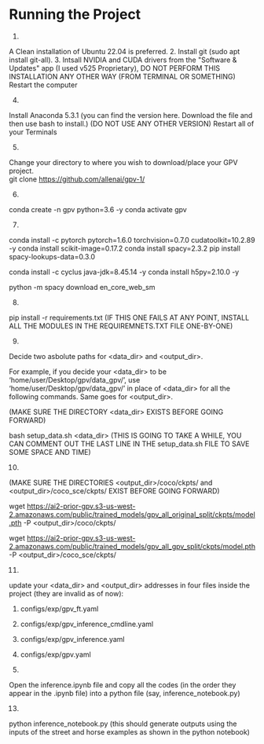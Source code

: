 # Running the Project


1. 
A Clean installation of Ubuntu 22.04 is preferred.
2. 
Install git (sudo apt install git-all).
3. 
Intsall NVIDIA and CUDA drivers from the "Software & Updates" app (I used v525 Proprietary), 
DO NOT PERFORM THIS INSTALLATION ANY OTHER WAY (FROM TERMINAL OR SOMETHING)
Restart the computer

4. 
Install Anaconda 5.3.1 (you can find the version here. Download the file and then use bash to install.) 
(DO NOT USE ANY OTHER VERSION)
Restart all of your Terminals

    
5.
Change your directory to where you wish to download/place your GPV project.  
git clone https://github.com/allenai/gpv-1/

6. 
conda create -n gpv python=3.6 -y
conda activate gpv


7.
conda install -c pytorch pytorch=1.6.0 torchvision=0.7.0 cudatoolkit=10.2.89 -y
conda install scikit-image=0.17.2 
conda install spacy=2.3.2 
pip install spacy-lookups-data=0.3.0

conda install -c cyclus java-jdk=8.45.14 -y
conda install h5py=2.10.0 -y

python -m spacy download en_core_web_sm


8.
pip install -r requirements.txt 
(IF THIS ONE FAILS AT ANY POINT, INSTALL ALL THE MODULES IN THE REQUIREMNETS.TXT FILE ONE-BY-ONE)



9.
Decide two asbolute paths for <data_dir> and <output_dir>.

For example, if you decide your <data_dir> to be ‘home/user/Desktop/gpv/data_gpv/’, use ‘home/user/Desktop/gpv/data_gpv/’ in place of <data_dir> for all the following commands. Same goes for <output_dir>.

(MAKE SURE THE DIRECTORY <data_dir> EXISTS BEFORE GOING FORWARD)

bash setup_data.sh <data_dir> 
(THIS IS GOING TO TAKE A WHILE, YOU CAN COMMENT OUT THE LAST LINE IN THE setup_data.sh FILE TO SAVE SOME SPACE AND TIME)



10.
(MAKE SURE THE DIRECTORIES <output_dir>/coco/ckpts/ and <output_dir>/coco_sce/ckpts/ EXIST BEFORE GOING FORWARD)

wget https://ai2-prior-gpv.s3-us-west-2.amazonaws.com/public/trained_models/gpv_all_original_split/ckpts/model.pth -P <output_dir>/coco/ckpts/

wget https://ai2-prior-gpv.s3-us-west-2.amazonaws.com/public/trained_models/gpv_all_gpv_split/ckpts/model.pth -P <output_dir>/coco_sce/ckpts/



11.
update your <data_dir> and <output_dir> addresses in four files inside the project (they are invalid as of now):

1. configs/exp/gpv_ft.yaml
2. configs/exp/gpv_inference_cmdline.yaml
3. configs/exp/gpv_inference.yaml
4. configs/exp/gpv.yaml


12.
Open the inference.ipynb file and copy all the codes (in the order they appear in the .ipynb file) into a python file (say, inference_notebook.py)


13.
python inference_notebook.py 
(this should generate outputs using the inputs of the street and horse examples as shown in the python notebook)
